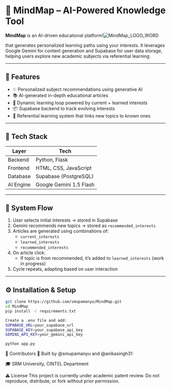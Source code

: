 

# 🧠 MindMap – AI-Powered Knowledge Tool

**MindMap** is an AI-driven educational platform!![MindMap_LOGO_WORD](https://github.com/user-attachments/assets/142e6252-5087-40a5-bb72-6a2bbd7a9fa5)

 that generates personalized learning paths using your interests. It leverages Google Gemini for content generation and Supabase for user data storage, helping users explore new academic subjects via referential learning.

---

## 🚀 Features

- ✨ Personalized subject recommendations using generative AI
- 📚 AI-generated in-depth educational articles
- 🔁 Dynamic learning loop powered by current + learned interests
- 📦 Supabase backend to track evolving interests
- 🧠 Referential learning system that links new topics to known ones

---

## 🧱 Tech Stack

| Layer       | Tech                      |
|-------------|---------------------------|
| Backend     | Python, Flask             |
| Frontend    | HTML, CSS, JavaScript     |
| Database    | Supabase (PostgreSQL)     |
| AI Engine   | Google Gemini 1.5 Flash   |

---

## 🧩 System Flow

1. User selects initial interests → stored in Supabase
2. Gemini recommends new topics → stored as `recommended_interests`
3. Articles are generated using combinations of:
   - `current_interests`
   - `learned_interests`
   - `recommended_interests`
4. On article click:
   - If topic is from recommended, it’s added to `learned_interests` (work in progress)
5. Cycle repeats, adapting based on user interaction

---

## ⚙️ Installation & Setup

```bash
git clone https://github.com/smupamanyu/MindMap.git
cd MindMap
pip install -r requirements.txt

Create a .env file and add:
SUPABASE_URL=your_supabase_url
SUPABASE_KEY=your_supabase_api_key
GEMINI_API_KEY=your_gemini_api_key

python app.py
```
👥 Contributors
🤖 Built by @smupamanyu and @anikasingh31

🎓 SRM University, CINTEL Department

⚠️ License
This project is currently under academic patent review. Do not reproduce, distribute, or fork without prior permission.



  
